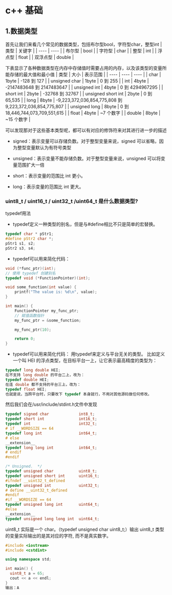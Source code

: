 # c++ 基础
## 1.数据类型
首先让我们来看几个常见的数据类型，包括布尔型bool，字符型char，整型int
|  类型   | 关键字  |
|  ----  | ----  |
| 布尔型  | bool |
| 字符型  | char |
| 整型  | int |
| 浮点型  | float |
| 双浮点型  | double |


下表显示了各种数据类型在内存中存储值时需要占用的内存，以及该类型的变量所能存储的最大值和最小值
|  类型   | 大小  | 表示范围 |
|  ----  | ----  | ----  |
| char  | 1byte | -128 到 127 |
| unsigned char  | 1byte | 0 到 255 |
| int  | 4byte | -2147483648 到 2147483647 |
| unsigned int  | 4byte | 0 到 4294967295 |
| short int  | 2byte | -32768 到 32767 |
| unsigned short int  | 2byte | 0 到 65,535 |
| long  | 8byte | -9,223,372,036,854,775,808 到 9,223,372,036,854,775,807 |
| unsigned long  | 8byte | 0 到 18,446,744,073,709,551,615 |
| float  | 4byte | ~7 个数字 |
| double  | 8byte | ~15 个数字 |

可以发现那对于这些基本类型呢，都可以有对应的修饰符来对其进行进一步的描述

-  signed：表示变量可以存储负数。对于整型变量来说，signed 可以省略，因为整型变量默认为有符号类型

- unsigned：表示变量不能存储负数。对于整型变量来说，unsigned 可以将变量范围扩大一倍

- short：表示变量的范围比 int 更小。

- long：表示变量的范围比 int 更大。

### **uint8_t / uint16_t / uint32_t /uint64_t 是什么数据类型?**

typedef用法
- typedef定义一种类型的别名，但是与#define相比不只是简单的宏替换。
```c++
typedef char * pStr1;  
#define pStr2 char *;  
pStr1 s1, s2;
pStr2 s3, s4;  
```

- typedef可以用来简化代码：
```c++
void (*func_ptr)(int);
// 使用 typedef 创建别名
typedef void (*FunctionPointer)(int);

void some_function(int value) {
    printf("The value is: %d\n", value);
}

int main() {
    FunctionPointer my_func_ptr;
    // 赋值函数指针
    my_func_ptr = &some_function;

    my_func_ptr(10);

    return 0;
}
```
- typedef可以用来简化代码：
用typedef来定义与平台无关的类型。
比如定义一个叫 HEI 的浮点类型，在目标平台一上，让它表示最高精度的类型为：
```c++
typedef long double HEI; 
在不支持 long double 的平台二上，改为：
typedef double HEI; 
在连 double 都不支持的平台三上，改为：
typedef float HEI; 
也就是说，当跨平台时，只要改下 typedef 本身就行，不用对其他源码做任何修改。
```

然后我们会在/usr/include/stdint.h文件中发现
```c++
typedef signed char             int8_t;
typedef short int               int16_t;
typedef int                     int32_t;
# if __WORDSIZE == 64
typedef long int                int64_t;
# else
__extension__
typedef long long int           int64_t;
# endif
#endif

/* Unsigned.  */
typedef unsigned char           uint8_t;
typedef unsigned short int      uint16_t;
#ifndef __uint32_t_defined
typedef unsigned int            uint32_t;
# define __uint32_t_defined
#endif
#if __WORDSIZE == 64
typedef unsigned long int       uint64_t;
#else
__extension__
typedef unsigned long long int  uint64_t;
```
uint8_t 实际是一个 char。（typedef unsigned char uint8_t;）输出 uint8_t 类型的变量实际输出的是其对应的字符, 而不是真实数字。
```c++
#include <iostream>
#include <cstdint>

using namespace std;

int main() {
  uint8_t a = 65;
  cout << a << endl;
}
输出：A
```


